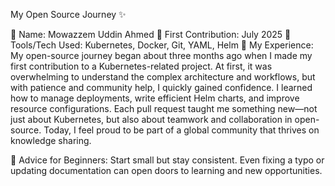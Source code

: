 My Open Source Journey ✨

👤 Name: Mowazzem Uddin Ahmed
📅 First Contribution: July 2025
🔧 Tools/Tech Used: Kubernetes, Docker, Git, YAML, Helm
🌟 My Experience:
My open-source journey began about three months ago when I made my first contribution to a Kubernetes-related project. At first, it was overwhelming to understand the complex architecture and workflows, but with patience and community help, I quickly gained confidence. I learned how to manage deployments, write efficient Helm charts, and improve resource configurations. Each pull request taught me something new—not just about Kubernetes, but also about teamwork and collaboration in open-source. Today, I feel proud to be part of a global community that thrives on knowledge sharing.

📌 Advice for Beginners:
Start small but stay consistent. Even fixing a typo or updating documentation can open doors to learning and new opportunities.
